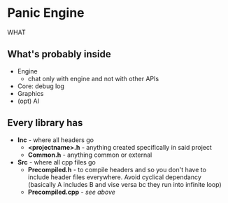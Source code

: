 # Panic Engine
WHAT

## What's probably inside
- Engine
  - chat only with engine and not with other APIs
- Core: debug log
- Graphics
- (opt) AI

## Every library has
- **Inc** - where all headers go
  - **\<projectname\>.h** - anything created specifically in said project
  - **Common.h** - anything common or external
- **Src** - where all cpp files go
  - **Precompiled.h** - to compile headers and so you don't have to include header files everywhere.  Avoid cyclical dependancy (basically A includes B and vise versa bc they run into infinite loop)
  - **Precompiled.cpp** - _see above_

